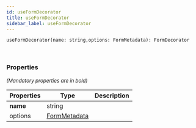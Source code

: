 ```yaml
---
id: useFormDecorator
title: useFormDecorator
sidebar_label: useFormDecorator
---
```


```tsx
useFormDecorator(name: string,options: FormMetadata): FormDecorator
```
<br/>



### Properties

<font size="2"><i>(Mandatory properties are in bold)</i></font>

| Properties | Type | Description |
| --------- | ---- | ----------- |
| **name** | string |  |
| options | [FormMetadata](/framework-api/types/FormMetadata.md) |  |
